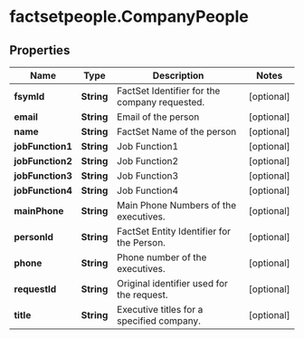 # factsetpeople.CompanyPeople

## Properties

Name | Type | Description | Notes
------------ | ------------- | ------------- | -------------
**fsymId** | **String** | FactSet Identifier for the company requested. | [optional] 
**email** | **String** | Email of the person | [optional] 
**name** | **String** | FactSet Name of the person | [optional] 
**jobFunction1** | **String** | Job Function1 | [optional] 
**jobFunction2** | **String** | Job Function2 | [optional] 
**jobFunction3** | **String** | Job Function3 | [optional] 
**jobFunction4** | **String** | Job Function4 | [optional] 
**mainPhone** | **String** | Main Phone Numbers of the executives. | [optional] 
**personId** | **String** | FactSet Entity Identifier for the Person. | [optional] 
**phone** | **String** | Phone number of the executives. | [optional] 
**requestId** | **String** | Original identifier used for the request. | [optional] 
**title** | **String** | Executive titles for a specified company. | [optional] 


